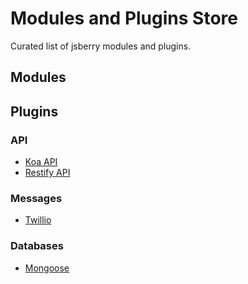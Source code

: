 # Modules and Plugins Store

Curated list of jsberry modules and plugins.

## Modules

## Plugins

### API

  - <a href="https://github.com/Dugnist/jsberry-koa-api">Koa API</a>
  - <a href="https://github.com/Dugnist/jsberry-restify-api">Restify API</a>

### Messages

  - <a href="https://github.com/Dugnist/jsberry-twillio">Twillio</a>

### Databases

  - <a href="https://github.com/Dugnist/jsberry-mongoose">Mongoose</a>
